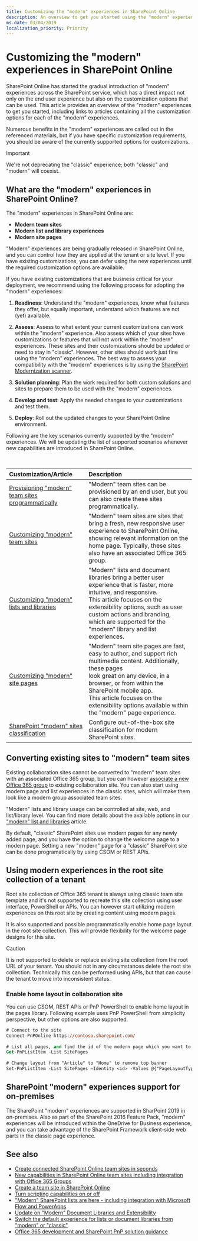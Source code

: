 ```yaml
---
title: Customizing the "modern" experiences in SharePoint Online
description: An overview to get you started using the "modern" experiences in SharePoint Online.
ms.date: 03/04/2019
localization_priority: Priority
---
```


# Customizing the "modern" experiences in SharePoint Online

SharePoint Online has started the gradual introduction of "modern" experiences across the SharePoint service, which has a direct impact not only on the end user experience but also on the customization options that can be used. This article provides an overview of the "modern" experiences to get you started, including links to articles containing all the customization options for each of the "modern" experiences.

Numerous benefits in the "modern" experiences are called out in the referenced materials, but if you have specific customization requirements, you should be aware of the currently supported options for customizations.

> [!IMPORTANT]
> We're not deprecating the "classic" experience; both "classic" and "modern" will coexist.

## What are the "modern" experiences in SharePoint Online?

The "modern" experiences in SharePoint Online are:
- **Modern team sites**
- **Modern list and library experiences**
- **Modern site pages** 

"Modern" experiences are being gradually released in SharePoint Online, and you can control how they are applied at the tenant or site level. If you have existing customizations, you can defer using the new experiences until the required customization options are available. 

If you have existing customizations that are business critical for your deployment, we recommend using the following process for adopting the "modern" experiences:

1. **Readiness**: Understand the "modern" experiences, know what features they offer, but equally important, understand which features are not (yet) available.

2. **Assess**: Assess to what extent your current customizations can work within the "modern" experience. Also assess which of your sites have customizations or features that will not work within the "modern" experiences. These sites and their customizations should be updated or need to stay in "classic". However, other sites should work just fine using the "modern" experiences. The best way to assess your compatibility with the "modern" experiences is by using the [SharePoint Modernization scanner](https://aka.ms/sppnp-modernuiscanner).

3. **Solution planning**: Plan the work required for both custom solutions and sites to prepare them to be used with the "modern" experiences.

4. **Develop and test**: Apply the needed changes to your customizations and test them.

5. **Deploy**: Roll out the updated changes to your SharePoint Online environment.

Following are the key scenarios currently supported by the "modern" experiences. We will be updating the list of supported scenarios whenever new capabilities are introduced in SharePoint Online. 

<br/>

|Customization/Article|Description|
|:-----|:-----|
|[Provisioning "modern" team sites programmatically](modern-experience-customizations-provisioning-sites.md)| "Modern" team sites can be provisioned by an end user, but you can also create these sites programmatically. | 
|[Customizing "modern" team sites](modern-experience-customizations-customize-sites.md) | "Modern" team sites are sites that bring a fresh, new responsive user experience to SharePoint Online,<br/>showing relevant information on the home page. Typically, these sites also have an associated Office 365 group. | 
|[Customizing "modern" lists and libraries](modern-experience-customizations-customize-lists-and-libraries.md) | "Modern" lists and document libraries bring a better user experience that is faster, more intuitive, and responsive.<br/>This article focuses on the extensibility options, such as user custom actions and branding, which are supported for the "modern" library and list experiences. | 
|[Customizing "modern" site pages](modern-experience-customizations-customize-pages.md) | "Modern" team site pages are fast, easy to author, and support rich multimedia content. Additionally, these pages<br/>look great on any device, in a browser, or from within the SharePoint mobile app.<br/>This article focuses on the extensibility options available within the "modern" page experience. | 
|[SharePoint "modern" sites classification](modern-experience-site-classification.md)|Configure out-of-the-box site classification for modern SharePoint sites. |

<a name="convertingexisting"> </a>

## Converting existing sites to "modern" team sites

Existing collaboration sites cannot be converted to "modern" team sites with an associated Office 365 group, but you can however [associate a new Office 365 group](https://docs.microsoft.com/en-us/sharepoint/dev/transform/modernize-connect-to-office365-group) to existing collaboration site. You can also start using modern page and list experiences in the classic sites, which will make them look like a modern group associated team sites.

"Modern" lists and library usage can be controlled at site, web, and list/library level. You can find more details about the available options in our ["modern" list and libraries](modern-experience-customizations-customize-lists-and-libraries.md) article.

By default, "classic" SharePoint sites use modern pages for any newly added page, and you have the option to change the welcome page to a modern page. Setting a new "modern" page for a "classic" SharePoint site can be done programatically by using CSOM or REST APIs.

## Using modern experiences in the root site collection of a tenant

Root site collection of Office 365 tenant is always using classic team site template and it's not supported to recreate this site collection using user interface, PowerShell or APIs. You can however start utilizing modern experiences on this root site by creating content using modern pages.

It is also supported and possible programmatically enable home page layout in the root site collection. This will provide flexibility for the welcome page designs for this site.

> [!CAUTION]
> It is not supported to delete or replace existing site collection from the root URL of your tenant. You should not in any circumstances delete the root site collection. Technically this can be performed using APIs, but that can cause the tenant to move into inconsistent status. 

### Enable home layout in collaboration site

You can use CSOM, REST APIs or PnP PowerShell to enable home layout in the pages library. Following example uses PnP PowerShell from simplicity perspective, but other options are also supported.

```ps
# Connect to the site
Connect-PnPOnline https://contoso.sharepoint.com/
 
# List all pages, and find the id of the modern page which you want to change
Get-PnPListItem -List SitePages
 
# Change layout from "Article" to "Home" to remove top banner
Set-PnPListItem -List SitePages –Identity <id> -Values @{"PageLayoutType"="Home"}
```

<a name="onpremisessupport"> </a>

## SharePoint "modern" experiences support for on-premises

The SharePoint "modern" experiences are supported in SharPoint 2019 in on-premises. Also as part of the SharePoint 2016 Feature Pack, "modern" experiences will be introduced within the OneDrive for Business experience, and you can take advantage of the SharePoint Framework client-side web parts in the classic page experience.


## See also

-  [Create connected SharePoint Online team sites in seconds](https://blogs.office.com/en-us/2016/11/08/create-connected-sharepoint-online-team-sites-in-seconds/)
-  [New capabilities in SharePoint Online team sites including integration with Office 365 Groups](https://blogs.office.com/en-us/2016/08/31/new-capabilities-in-sharepoint-online-team-sites-including-integration-with-office-365-groups/)
- [Create a team site in SharePoint Online](https://support.office.com/en-US/article/Create-a-team-site-in-SharePoint-Online-ef10c1e7-15f3-42a3-98aa-b5972711777d?ui=en-US)
-  [Turn scripting capabilities on or off](https://support.office.com/en-us/article/Allow-or-prevent-custom-script-1f2c515f-5d7e-448a-9fd7-835da935584f?ui=en-US&rs=en-US&ad=US)  
-  ["Modern" SharePoint lists are here - including integration with Microsoft Flow and PowerApps](https://blogs.office.com/en-us/2016/07/25/modern-sharepoint-lists-are-here-including-integration-with-microsoft-flow-and-powerapps/)
-  [Update on "Modern" Document Libraries and Extensibility](https://dev.office.com/blogs/update-on-modern-document-libraries-and-extensiblity)
-  [Switch the default experience for lists or document libraries from "modern" or "classic"](https://support.office.com/en-us/article/Switch-the-default-experience-for-lists-or-document-libraries-from-new-or-classic-66dac24b-4177-4775-bf50-3d267318caa9?ui=en-US&rs=en-US&ad=US)
- [Office 365 development and SharePoint PnP solution guidance](office-365-development-patterns-and-practices-solution-guidance.md)
